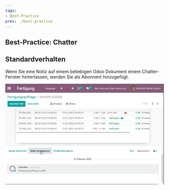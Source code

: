 ```yaml
---
tags:
- Best-Practice
prev: ./best-practice
---
```

## Best-Practice: Chatter

## Standardverhalten

Wenn Sie eine Notiz auf einem beliebigen Odoo Dokument einem Chatter-Fenster hinterlassen, werden Sie als Abonnent hinzugefügt.

![](assets/Diskussion%20Follower%20bei%20Notiz.gif)